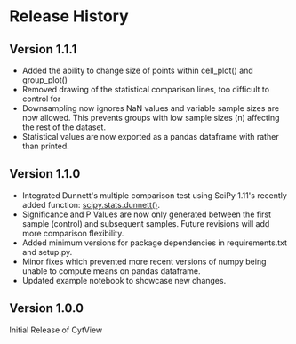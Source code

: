 # Release History


## Version 1.1.1
* Added the ability to change size of points within cell_plot() and group_plot()
* Removed drawing of the statistical comparison lines, too difficult to control for 
* Downsampling now ignores NaN values and variable sample sizes are now allowed. This prevents groups with low sample sizes (n) affecting the rest of the dataset. 
* Statistical values are now exported as a pandas dataframe with rather than printed.


## Version 1.1.0
* Integrated Dunnett's multiple comparison test using SciPy 1.11's recently added function: [scipy.stats.dunnett()](https://docs.scipy.org/doc/scipy/reference/generated/scipy.stats.dunnett.html).
* Significance and P Values are now only generated between the first sample (control) and subsequent samples. Future revisions will add more comparison flexibility.
* Added minimum versions for package dependencies in requirements.txt and setup.py.
* Minor fixes which prevented more recent versions of numpy being unable to compute means on pandas dataframe.  
* Updated example notebook to showcase new changes.

## Version 1.0.0
Initial Release of CytView
